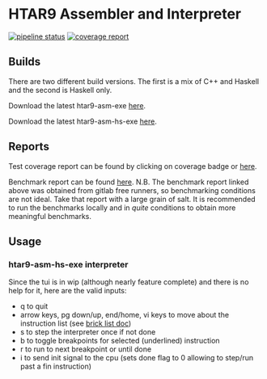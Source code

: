 # HTAR9 Assembler and Interpreter
[![pipeline status](https://gitlab.com/BorisNikulin/htar9-asm/badges/master/pipeline.svg)](https://gitlab.com/BorisNikulin/htar9-asm/commits/master)
[![coverage report](https://gitlab.com/BorisNikulin/htar9-asm/badges/master/coverage.svg)](https://borisnikulin.gitlab.io/htar9-asm/coverage/)

## Builds
There are two different build versions. The first is a mix of C++ and Haskell and the second is Haskell only.

Download the latest htar9-asm-exe
[here](https://gitlab.com/BorisNikulin/htar9-asm/-/jobs/artifacts/master/raw/build/htar9-asm-exe?job=build-cpp).

Download the latest htar9-asm-hs-exe
[here](https://gitlab.com/BorisNikulin/htar9-asm/-/jobs/artifacts/master/raw/build/htar9-asm-hs-exe?job=build-hs).

## Reports
Test coverage report can be found by clicking on coverage badge or
[here](https://borisnikulin.gitlab.io/htar9-asm/coverage).

Benchmark report can be found
[here](https://borisnikulin.gitlab.io/htar9-asm/benchmark).
N.B. The benchmark report linked above was obtained from gitlab free runners, so benchmarking conditions are not ideal.
Take that report with a large grain of salt.
It is recommended to run the benchmarks locally and in *quite* conditions to obtain more meaningful benchmarks.

## Usage

### htar9-asm-hs-exe interpreter
Since the tui is in wip (although nearly feature complete) and there is no help for it,
here are the valid inputs:

* q to quit
* arrow keys, pg down/up, end/home, vi keys to move about the instruction list
(see [brick list doc](https://hackage.haskell.org/package/brick-0.35.1/docs/Brick-Widgets-List.html#v:handleListEventVi))
* s to step the interpreter once if not done
* b to toggle breakpoints for selected (underlined) instruction
* r to run to next breakpoint or until done
* i to send init signal to the cpu (sets done flag to 0 allowing to step/run past a fin instruction)
